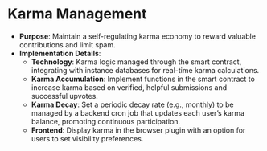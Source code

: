 # Karma Management
   - **Purpose**: Maintain a self-regulating karma economy to reward valuable contributions and limit spam.
   - **Implementation Details**:
     - **Technology**: Karma logic managed through the smart contract, integrating with instance databases for real-time karma calculations.
     - **Karma Accumulation**: Implement functions in the smart contract to increase karma based on verified, helpful submissions and successful upvotes.
     - **Karma Decay**: Set a periodic decay rate (e.g., monthly) to be managed by a backend cron job that updates each user’s karma balance, promoting continuous participation.
     - **Frontend**: Display karma in the browser plugin with an option for users to set visibility preferences.
